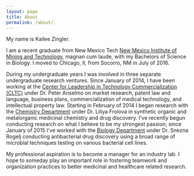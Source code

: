 ```yaml
---
layout: page
title: About
permalink: /about/
---
```

My name is Kailee Zingler.

I am a recent graduate from New Mexico Tech [New Mexico Institute of Mining and
Technology](https://en.wikipedia.org/wiki/New_Mexico_Institute_of_Mining_and_Technology), 
magnan cum laude, with my Bachelors of Science
in Biology. I moved to Chicago, Il, from Socorro, NM in July of 2016.

During my undergraduate years I was involved in three separate undergraduate research ventures.  Since
January of 2014, I have been working at the [Center for Leadership in Technology
Commercialization (CLTC)](http://management.nmt.edu/cltc/) under Dr. Peter
Anselmo on market research, patent law and language, business plans,
commercialization of medical technology, and intellectual property law.
Starting in February of 2014 I began research with the [Chemistry
Department](http://infohost.nmt.edu/~chem/) under Dr. Liliya Frolova in
synthetic organic and metalorganic medicinal chemistry and drug discovery. I've
recently begun conducting research on what I believe to be my strongest passion;
since January of 2015 I've worked with the [Biology
Department](http://infohost.nmt.edu/~biology/) under Dr. Snezna Rogelj
conducting antibacterial drug discovery using a broad range of microbial
techniques testing on various bacterial cell lines.

My professional aspiration is to become a manager for an industry lab. 
I hope to someday play an important role in fostering teamwork and organization practices to better medicinal and healthcare related research.
